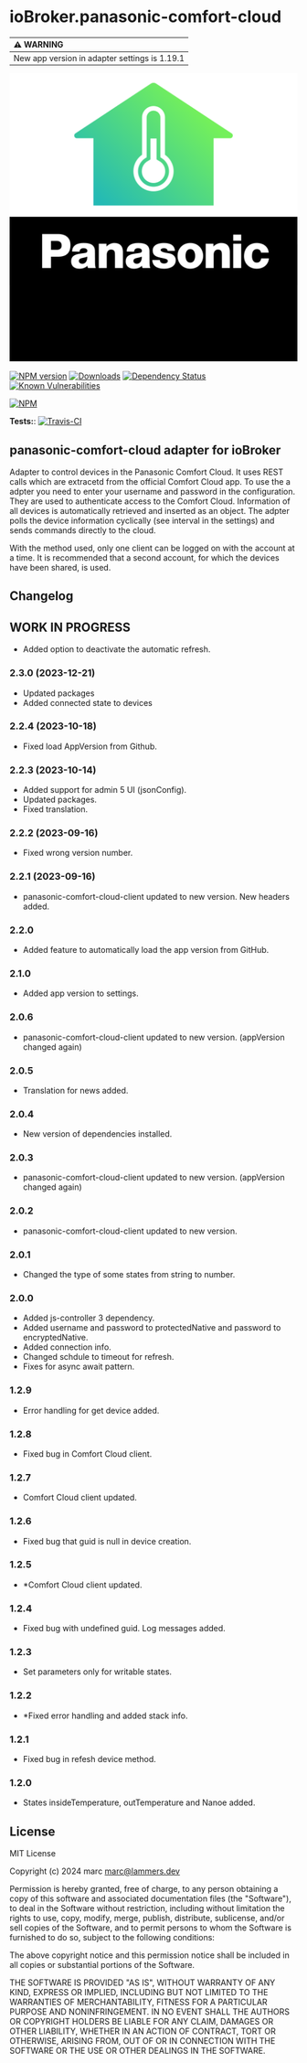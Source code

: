 # ioBroker.panasonic-comfort-cloud

| :warning: WARNING          |
|:---------------------------|
| New app version in adapter settings is 1.19.1      |

![Logo](admin/panasonic-comfort-cloud.png)

[![NPM version](http://img.shields.io/npm/v/iobroker.panasonic-comfort-cloud.svg)](https://www.npmjs.com/package/iobroker.panasonic-comfort-cloud)
[![Downloads](https://img.shields.io/npm/dm/iobroker.panasonic-comfort-cloud.svg)](https://www.npmjs.com/package/iobroker.panasonic-comfort-cloud)
[![Dependency Status](https://img.shields.io/david/marc2016/iobroker.panasonic-comfort-cloud.svg)](https://david-dm.org/marc2016/iobroker.panasonic-comfort-cloud)
[![Known Vulnerabilities](https://snyk.io/test/github/marc2016/ioBroker.panasonic-comfort-cloud/badge.svg)](https://snyk.io/test/github/marc2016/ioBroker.panasonic-comfort-cloud)

[![NPM](https://nodei.co/npm/iobroker.panasonic-comfort-cloud.png?downloads=true)](https://nodei.co/npm/iobroker.panasonic-comfort-cloud/)

**Tests:**: [![Travis-CI](http://img.shields.io/travis/marc2016/ioBroker.panasonic-comfort-cloud/master.svg)](https://travis-ci.org/marc2016/ioBroker.panasonic-comfort-cloud)

## panasonic-comfort-cloud adapter for ioBroker

Adapter to control devices in the Panasonic Comfort Cloud. It uses REST calls which are extracetd from the official Comfort Cloud app.
To use the a adpter you need to enter your username and password in the configuration. They are used to authenticate access to the Comfort Cloud. Information of all devices is automatically retrieved and inserted as an object. The adpter polls the device information cyclically (see interval in the settings) and sends commands directly to the cloud.

With the method used, only one client can be logged on with the account at a time.
It is recommended that a second account, for which the devices have been shared, is used.

## Changelog

## **WORK IN PROGRESS**

* Added option to deactivate the automatic refresh.

### 2.3.0 (2023-12-21)

* Updated packages
* Added connected state to devices

### 2.2.4 (2023-10-18)

* Fixed load AppVersion from Github.

### 2.2.3 (2023-10-14)

* Added support for admin 5 UI (jsonConfig).
* Updated packages.
* Fixed translation.

### 2.2.2 (2023-09-16)

* Fixed wrong version number.

### 2.2.1 (2023-09-16)

* panasonic-comfort-cloud-client updated to new version. New headers added.

### 2.2.0

* Added feature to automatically load the app version from GitHub.

### 2.1.0

* Added app version to settings.

### 2.0.6

* panasonic-comfort-cloud-client updated to new version. (appVersion changed again)

### 2.0.5

* Translation for news added.

### 2.0.4

* New version of dependencies installed.

### 2.0.3

* panasonic-comfort-cloud-client updated to new version. (appVersion changed again)

### 2.0.2

* panasonic-comfort-cloud-client updated to new version.

### 2.0.1

* Changed the type of some states from string to number.

### 2.0.0

* Added js-controller 3 dependency.
* Added username and password to protectedNative and password to encryptedNative.
* Added connection info.
* Changed schdule to timeout for refresh.
* Fixes for async await pattern.

### 1.2.9

* Error handling for get device added.

### 1.2.8

* Fixed bug in Comfort Cloud client.

### 1.2.7

* Comfort Cloud client updated.

### 1.2.6

* Fixed bug that guid is null in device creation.

### 1.2.5

* *Comfort Cloud client updated.

### 1.2.4

* Fixed bug with undefined guid. Log messages added.

### 1.2.3

* Set parameters only for writable states.

### 1.2.2

* *Fixed error handling and added stack info.

### 1.2.1

* Fixed bug in refesh device method.

### 1.2.0

* States insideTemperature, outTemperature and Nanoe added.

## License

MIT License

Copyright (c) 2024 marc <marc@lammers.dev>

Permission is hereby granted, free of charge, to any person obtaining a copy
of this software and associated documentation files (the "Software"), to deal
in the Software without restriction, including without limitation the rights
to use, copy, modify, merge, publish, distribute, sublicense, and/or sell
copies of the Software, and to permit persons to whom the Software is
furnished to do so, subject to the following conditions:

The above copyright notice and this permission notice shall be included in all
copies or substantial portions of the Software.

THE SOFTWARE IS PROVIDED "AS IS", WITHOUT WARRANTY OF ANY KIND, EXPRESS OR
IMPLIED, INCLUDING BUT NOT LIMITED TO THE WARRANTIES OF MERCHANTABILITY,
FITNESS FOR A PARTICULAR PURPOSE AND NONINFRINGEMENT. IN NO EVENT SHALL THE
AUTHORS OR COPYRIGHT HOLDERS BE LIABLE FOR ANY CLAIM, DAMAGES OR OTHER
LIABILITY, WHETHER IN AN ACTION OF CONTRACT, TORT OR OTHERWISE, ARISING FROM,
OUT OF OR IN CONNECTION WITH THE SOFTWARE OR THE USE OR OTHER DEALINGS IN THE
SOFTWARE.

